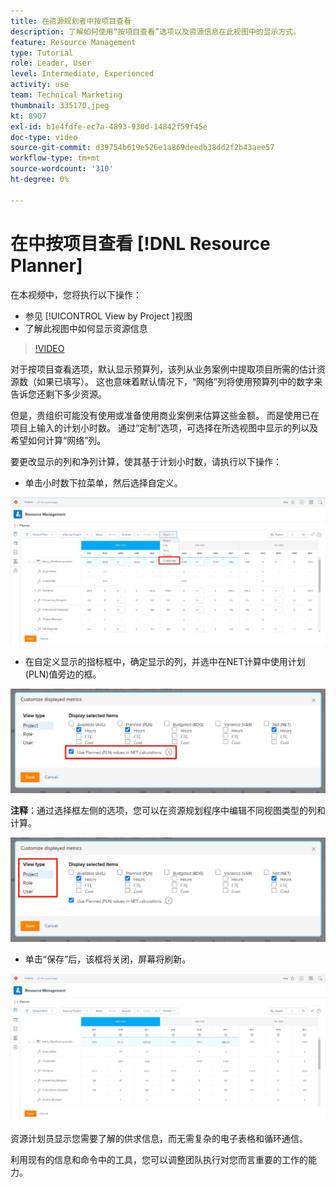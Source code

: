 ```yaml
---
title: 在资源规划者中按项目查看
description: 了解如何使用“按项目查看”选项以及资源信息在此视图中的显示方式。
feature: Resource Management
type: Tutorial
role: Leader, User
level: Intermediate, Experienced
activity: use
team: Technical Marketing
thumbnail: 335170.jpeg
kt: 8907
exl-id: b1e4fdfe-ec7a-4893-930d-14842f59f45e
doc-type: video
source-git-commit: d39754b619e526e1a869deedb38dd2f2b43aee57
workflow-type: tm+mt
source-wordcount: '310'
ht-degree: 0%

---
```


# 在中按项目查看 [!DNL Resource Planner]

在本视频中，您将执行以下操作：

* 参见 [!UICONTROL View by Project ]视图
* 了解此视图中如何显示资源信息

>[!VIDEO](https://video.tv.adobe.com/v/335170/?quality=12)

对于按项目查看选项，默认显示预算列，该列从业务案例中提取项目所需的估计资源数（如果已填写）。 这也意味着默认情况下，“网络”列将使用预算列中的数字来告诉您还剩下多少资源。

但是，贵组织可能没有使用或准备使用商业案例来估算这些金额。 而是使用已在项目上输入的计划小时数。 通过“定制”选项，可选择在所选视图中显示的列以及希望如何计算“网络”列。

要更改显示的列和净列计算，使其基于计划小时数，请执行以下操作：

* 单击小时数下拉菜单，然后选择自定义。

![下拉菜单中的自定义选项](assets/NetHours01.png)

* 在自定义显示的指标框中，确定显示的列，并选中在NET计算中使用计划(PLN)值旁边的框。

![“在NET计算中使用计划值”选项](assets/NetHours02.png)

**注释**：通过选择框左侧的选项，您可以在资源规划程序中编辑不同视图类型的列和计算。

![视图类型选项](assets/NetHours03.jpg)

* 单击“保存”后，该框将关闭，屏幕将刷新。

![资源规划工具工具](assets/NetHours04.jpg)

资源计划员显示您需要了解的供求信息，而无需复杂的电子表格和循环通信。

利用现有的信息和命令中的工具，您可以调整团队执行对您而言重要的工作的能力。

